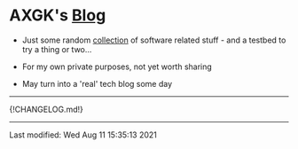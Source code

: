 # AXGK's [Blog](https://axgkl.github.io/blog/)

- Just some random [collection](https://axgkl.github.io/blog/) of software related stuff - and a
  testbed to try a thing or two...

- For my own private purposes, not yet worth sharing

- May turn into a 'real' tech blog some day

----

{!CHANGELOG.md!}
<!-- pre_proc_marker -->


----


Last modified: Wed Aug 11 15:35:13 2021